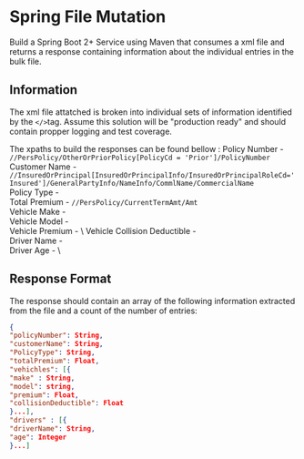 # Spring File Mutation
Build a Spring Boot 2+ Service using Maven that consumes a xml file and returns a response containing information about the individual entries in the bulk file.

## Information 
The xml file attatched is broken into individual sets of information identified by the `</>`tag.   Assume this solution will be "production ready" and should contain propper logging and test coverage.

The xpaths to build the responses can be found bellow : 
Policy Number - `//PersPolicy/OtherOrPriorPolicy[PolicyCd = 'Prior']/PolicyNumber`\
Customer Name - `//InsuredOrPrincipal[InsuredOrPrincipalInfo/InsuredOrPrincipalRoleCd='Insured']/GeneralPartyInfo/NameInfo/CommlName/CommercialName`\
Policy Type - \
Total Premium - `//PersPolicy/CurrentTermAmt/Amt` \
Vehicle Make - \
Vehicle Model - \
Vehicle Premium - \ 
Vehicle Collision Deductible - \
Driver Name -  \
Driver Age - \


## Response Format 
The response should contain an array of the following information extracted from the file and a count of the number of entries: 
```json
{
"policyNumber": String,
"customerName": String,
"PolicyType": String,
"totalPremium": Float,
"vehichles": [{
"make" : String,
"model": string,
"premium": Float,
"collisionDeductible": Float
}...],
"drivers" : [{
"driverName": String,
"age": Integer
}...]
```
